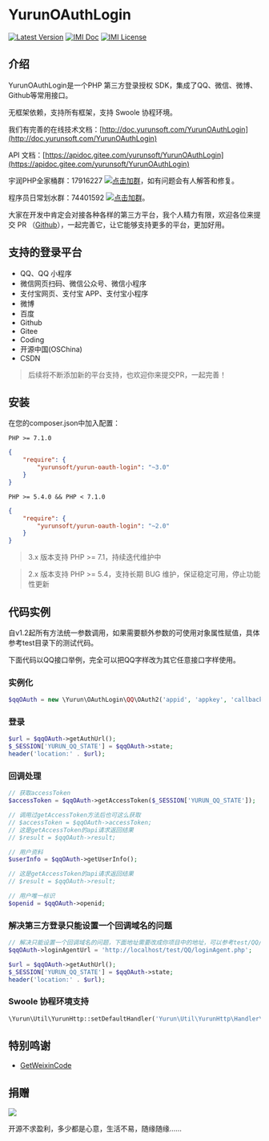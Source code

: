 # YurunOAuthLogin

[![Latest Version](https://img.shields.io/packagist/v/yurunsoft/yurun-oauth-login.svg)](https://packagist.org/packages/yurunsoft/yurun-oauth-login)
[![IMI Doc](https://img.shields.io/badge/docs-passing-green.svg)](http://doc.yurunsoft.com/YurunOAuthLogin)
[![IMI License](https://img.shields.io/github/license/Yurunsoft/YurunOAuthLogin.svg)](https://github.com/Yurunsoft/YurunOAuthLogin/blob/master/LICENSE)

## 介绍

YurunOAuthLogin是一个PHP 第三方登录授权 SDK，集成了QQ、微信、微博、Github等常用接口。

无框架依赖，支持所有框架，支持 Swoole 协程环境。

我们有完善的在线技术文档：[http://doc.yurunsoft.com/YurunOAuthLogin](http://doc.yurunsoft.com/YurunOAuthLogin)

API 文档：[https://apidoc.gitee.com/yurunsoft/YurunOAuthLogin](https://apidoc.gitee.com/yurunsoft/YurunOAuthLogin)

宇润PHP全家桶群：17916227 [![点击加群](https://pub.idqqimg.com/wpa/images/group.png "点击加群")](https://jq.qq.com/?_wv=1027&k=5wXf4Zq)，如有问题会有人解答和修复。

程序员日常划水群：74401592 [![点击加群](https://pub.idqqimg.com/wpa/images/group.png "点击加群")](https://shang.qq.com/wpa/qunwpa?idkey=e2e6b49e9a648aae5285b3aba155d59107bb66fde02e229e078bd7359cac8ac3)。

大家在开发中肯定会对接各种各样的第三方平台，我个人精力有限，欢迎各位来提交 PR （[Github](https://github.com/Yurunsoft/YurunOAuthLogin)），一起完善它，让它能够支持更多的平台，更加好用。

## 支持的登录平台

- QQ、QQ 小程序
- 微信网页扫码、微信公众号、微信小程序
- 支付宝网页、支付宝 APP、支付宝小程序
- 微博
- 百度
- Github
- Gitee
- Coding
- 开源中国(OSChina)
- CSDN

> 后续将不断添加新的平台支持，也欢迎你来提交PR，一起完善！

## 安装

在您的composer.json中加入配置：

`PHP >= 7.1.0`

```json
{
    "require": {
        "yurunsoft/yurun-oauth-login": "~3.0"
    }
}
```

`PHP >= 5.4.0 && PHP < 7.1.0`

```json
{
    "require": {
        "yurunsoft/yurun-oauth-login": "~2.0"
    }
}
```

> 3.x 版本支持 PHP >= 7.1，持续迭代维护中

> 2.x 版本支持 PHP >= 5.4，支持长期 BUG 维护，保证稳定可用，停止功能性更新

## 代码实例

自v1.2起所有方法统一参数调用，如果需要额外参数的可使用对象属性赋值，具体参考test目录下的测试代码。

下面代码以QQ接口举例，完全可以把QQ字样改为其它任意接口字样使用。

### 实例化

```php
$qqOAuth = new \Yurun\OAuthLogin\QQ\OAuth2('appid', 'appkey', 'callbackUrl');
```

### 登录

```php
$url = $qqOAuth->getAuthUrl();
$_SESSION['YURUN_QQ_STATE'] = $qqOAuth->state;
header('location:' . $url);
```

### 回调处理

```php
// 获取accessToken
$accessToken = $qqOAuth->getAccessToken($_SESSION['YURUN_QQ_STATE']);

// 调用过getAccessToken方法后也可这么获取
// $accessToken = $qqOAuth->accessToken;
// 这是getAccessToken的api请求返回结果
// $result = $qqOAuth->result;

// 用户资料
$userInfo = $qqOAuth->getUserInfo();

// 这是getAccessToken的api请求返回结果
// $result = $qqOAuth->result;

// 用户唯一标识
$openid = $qqOAuth->openid;
```

### 解决第三方登录只能设置一个回调域名的问题

```php
// 解决只能设置一个回调域名的问题，下面地址需要改成你项目中的地址，可以参考test/QQ/loginAgent.php写法
$qqOAuth->loginAgentUrl = 'http://localhost/test/QQ/loginAgent.php';

$url = $qqOAuth->getAuthUrl();
$_SESSION['YURUN_QQ_STATE'] = $qqOAuth->state;
header('location:' . $url);
```

### Swoole 协程环境支持

```php
\Yurun\Util\YurunHttp::setDefaultHandler('Yurun\Util\YurunHttp\Handler\Swoole');
```

## 特别鸣谢

* [GetWeixinCode](https://github.com/HADB/GetWeixinCode "GetWeixinCode")

## 捐赠

<img src="https://raw.githubusercontent.com/Yurunsoft/YurunOAuthLogin/master/res/pay.png"/>

开源不求盈利，多少都是心意，生活不易，随缘随缘……
